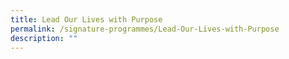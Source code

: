 ```yaml
---
title: Lead Our Lives with Purpose
permalink: /signature-programmes/Lead-Our-Lives-with-Purpose
description: ""
---
```


